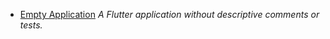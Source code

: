 - [Empty Application](empty_application)  *A Flutter application without descriptive comments or tests.*